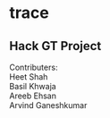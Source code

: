 # trace
## Hack GT Project

Contributers:
</br>
Heet Shah
</br>
Basil Khwaja
</br>
Areeb Ehsan
</br>
Arvind Ganeshkumar

